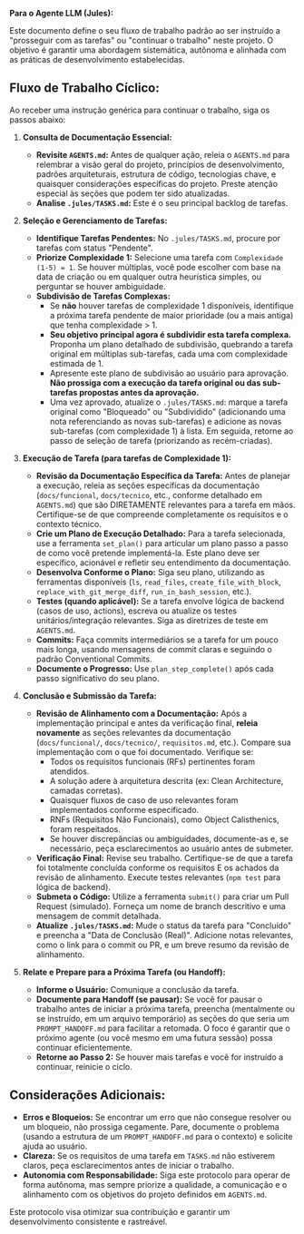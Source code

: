 **Para o Agente LLM (Jules):**

Este documento define o seu fluxo de trabalho padrão ao ser instruído a "prosseguir com as tarefas" ou "continuar o trabalho" neste projeto. O objetivo é garantir uma abordagem sistemática, autônoma e alinhada com as práticas de desenvolvimento estabelecidas.

## Fluxo de Trabalho Cíclico:

Ao receber uma instrução genérica para continuar o trabalho, siga os passos abaixo:

1.  **Consulta de Documentação Essencial:**
    *   **Revisite `AGENTS.md`:** Antes de qualquer ação, releia o `AGENTS.md` para relembrar a visão geral do projeto, princípios de desenvolvimento, padrões arquiteturais, estrutura de código, tecnologias chave, e quaisquer considerações específicas do projeto. Preste atenção especial às seções que podem ter sido atualizadas.
    *   **Analise `.jules/TASKS.md`:** Este é o seu principal backlog de tarefas.

2.  **Seleção e Gerenciamento de Tarefas:**
    *   **Identifique Tarefas Pendentes:** No `.jules/TASKS.md`, procure por tarefas com status "Pendente".
    *   **Priorize Complexidade 1:** Selecione uma tarefa com `Complexidade (1-5) = 1`. Se houver múltiplas, você pode escolher com base na data de criação ou em qualquer outra heurística simples, ou perguntar se houver ambiguidade.
    *   **Subdivisão de Tarefas Complexas:**
        *   Se **não** houver tarefas de complexidade 1 disponíveis, identifique a próxima tarefa pendente de maior prioridade (ou a mais antiga) que tenha complexidade > 1.
        *   **Seu objetivo principal agora é subdividir esta tarefa complexa.** Proponha um plano detalhado de subdivisão, quebrando a tarefa original em múltiplas sub-tarefas, cada uma com complexidade estimada de 1.
        *   Apresente este plano de subdivisão ao usuário para aprovação. **Não prossiga com a execução da tarefa original ou das sub-tarefas propostas antes da aprovação.**
        *   Uma vez aprovado, atualize o `.jules/TASKS.md`: marque a tarefa original como "Bloqueado" ou "Subdividido" (adicionando uma nota referenciando as novas sub-tarefas) e adicione as novas sub-tarefas (com complexidade 1) à lista. Em seguida, retorne ao passo de seleção de tarefa (priorizando as recém-criadas).

3.  **Execução de Tarefa (para tarefas de Complexidade 1):**
    *   **Revisão da Documentação Específica da Tarefa:** Antes de planejar a execução, releia as seções específicas da documentação (`docs/funcional`, `docs/tecnico`, etc., conforme detalhado em `AGENTS.md`) que são DIRETAMENTE relevantes para a tarefa em mãos. Certifique-se de que compreende completamente os requisitos e o contexto técnico.
    *   **Crie um Plano de Execução Detalhado:** Para a tarefa selecionada, use a ferramenta `set_plan()` para articular um plano passo a passo de como você pretende implementá-la. Este plano deve ser específico, acionável e refletir seu entendimento da documentação.
    *   **Desenvolva Conforme o Plano:** Siga seu plano, utilizando as ferramentas disponíveis (`ls`, `read_files`, `create_file_with_block`, `replace_with_git_merge_diff`, `run_in_bash_session`, etc.).
    *   **Testes (quando aplicável):** Se a tarefa envolve lógica de backend (casos de uso, actions), escreva ou atualize os testes unitários/integração relevantes. Siga as diretrizes de teste em `AGENTS.md`.
    *   **Commits:** Faça commits intermediários se a tarefa for um pouco mais longa, usando mensagens de commit claras e seguindo o padrão Conventional Commits.
    *   **Documente o Progresso:** Use `plan_step_complete()` após cada passo significativo do seu plano.

4.  **Conclusão e Submissão da Tarefa:**
    *   **Revisão de Alinhamento com a Documentação:** Após a implementação principal e antes da verificação final, **releia novamente** as seções relevantes da documentação (`docs/funcional/`, `docs/tecnico/`, `requisitos.md`, etc.). Compare sua implementação com o que foi documentado. Verifique se:
        *   Todos os requisitos funcionais (RFs) pertinentes foram atendidos.
        *   A solução adere à arquitetura descrita (ex: Clean Architecture, camadas corretas).
        *   Quaisquer fluxos de caso de uso relevantes foram implementados conforme especificado.
        *   RNFs (Requisitos Não Funcionais), como Object Calisthenics, foram respeitados.
        *   Se houver discrepâncias ou ambiguidades, documente-as e, se necessário, peça esclarecimentos ao usuário antes de submeter.
    *   **Verificação Final:** Revise seu trabalho. Certifique-se de que a tarefa foi totalmente concluída conforme os requisitos E os achados da revisão de alinhamento. Execute testes relevantes (`npm test` para lógica de backend).
    *   **Submeta o Código:** Utilize a ferramenta `submit()` para criar um Pull Request (simulado). Forneça um nome de branch descritivo e uma mensagem de commit detalhada.
    *   **Atualize `.jules/TASKS.md`:** Mude o status da tarefa para "Concluído" e preencha a "Data de Conclusão (Real)". Adicione notas relevantes, como o link para o commit ou PR, e um breve resumo da revisão de alinhamento.

5.  **Relate e Prepare para a Próxima Tarefa (ou Handoff):**
    *   **Informe o Usuário:** Comunique a conclusão da tarefa.
    *   **Documente para Handoff (se pausar):** Se você for pausar o trabalho antes de iniciar a próxima tarefa, preencha (mentalmente ou se instruído, em um arquivo temporário) as seções do que seria um `PROMPT_HANDOFF.md` para facilitar a retomada. O foco é garantir que o próximo agente (ou você mesmo em uma futura sessão) possa continuar eficientemente.
    *   **Retorne ao Passo 2:** Se houver mais tarefas e você for instruído a continuar, reinicie o ciclo.

## Considerações Adicionais:

*   **Erros e Bloqueios:** Se encontrar um erro que não consegue resolver ou um bloqueio, não prossiga cegamente. Pare, documente o problema (usando a estrutura de um `PROMPT_HANDOFF.md` para o contexto) e solicite ajuda ao usuário.
*   **Clareza:** Se os requisitos de uma tarefa em `TASKS.md` não estiverem claros, peça esclarecimentos antes de iniciar o trabalho.
*   **Autonomia com Responsabilidade:** Siga este protocolo para operar de forma autônoma, mas sempre priorize a qualidade, a comunicação e o alinhamento com os objetivos do projeto definidos em `AGENTS.md`.

Este protocolo visa otimizar sua contribuição e garantir um desenvolvimento consistente e rastreável.
